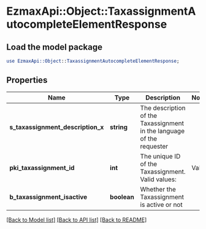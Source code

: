 # EzmaxApi::Object::TaxassignmentAutocompleteElementResponse

## Load the model package
```perl
use EzmaxApi::Object::TaxassignmentAutocompleteElementResponse;
```

## Properties
Name | Type | Description | Notes
------------ | ------------- | ------------- | -------------
**s_taxassignment_description_x** | **string** | The description of the Taxassignment  in the language of the requester | 
**pki_taxassignment_id** | **int** | The unique ID of the Taxassignment.  Valid values:  |Value|Description| |-|-| |1|No tax| |2|GST| |3|HST (ON)| |4|HST (NB)| |5|HST (NS)| |6|HST (NL)| |7|HST (PE)| |8|GST + QST (QC)| |9|GST + QST (QC) Non-Recoverable| |10|GST + PST (BC)| |11|GST + PST (SK)| |12|GST + RST (MB)| |13|GST + PST (BC) Non-Recoverable| |14|GST + PST (SK) Non-Recoverable| |15|GST + RST (MB) Non-Recoverable| | 
**b_taxassignment_isactive** | **boolean** | Whether the Taxassignment is active or not | 

[[Back to Model list]](../README.md#documentation-for-models) [[Back to API list]](../README.md#documentation-for-api-endpoints) [[Back to README]](../README.md)


